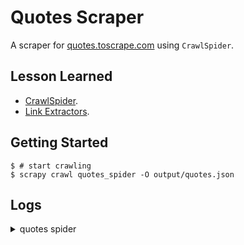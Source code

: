 # Quotes Scraper

A scraper for [quotes.toscrape.com](http://quotes.toscrape.com) using `CrawlSpider`.

## Lesson Learned

- [CrawlSpider](https://docs.scrapy.org/en/latest/topics/spiders.html#crawlspider).
- [Link Extractors](https://docs.scrapy.org/en/latest/topics/link-extractors.html#topics-link-extractors).

## Getting Started

``` shell
$ # start crawling
$ scrapy crawl quotes_spider -O output/quotes.json
```


## Logs

<details>
  <summary>quotes spider</summary>

```python
2021-11-11 09:07:10 [scrapy.extensions.feedexport] INFO: Stored json feed (100 items) in: output/quotes.json

2021-11-11 09:07:10 [scrapy.statscollectors] INFO: Dumping Scrapy stats:
{'downloader/request_bytes': 60056,
 'downloader/request_count': 212,
 'downloader/request_method_count/GET': 212,
 'downloader/response_bytes': 267037,
 'downloader/response_count': 212,
 'downloader/response_status_count/200': 111,
 'downloader/response_status_count/308': 100,
 'downloader/response_status_count/404': 1,
 'dupefilter/filtered': 9,
 'elapsed_time_seconds': 1.921259,
 'feedexport/success_count/FileFeedStorage': 1,
 'finish_reason': 'finished',
 'finish_time': datetime.datetime(2021, 11, 11, 2, 7, 10, 469964),
 'httpcache/hit': 212,
 'httpcompression/response_bytes': 488551,
 'httpcompression/response_count': 111,
 'item_scraped_count': 100,
 'log_count/DEBUG': 314,
 'log_count/INFO': 111,
 'memusage/max': 57786368,
 'memusage/startup': 57786368,
 'request_depth_max': 10,
 'response_received_count': 112,
 'robotstxt/request_count': 1,
 'robotstxt/response_count': 1,
 'robotstxt/response_status_count/404': 1,
 'scheduler/dequeued': 211,
 'scheduler/dequeued/memory': 211,
 'scheduler/enqueued': 211,
 'scheduler/enqueued/memory': 211,
 'start_time': datetime.datetime(2021, 11, 11, 2, 7, 8, 548705)}
```

</details>
